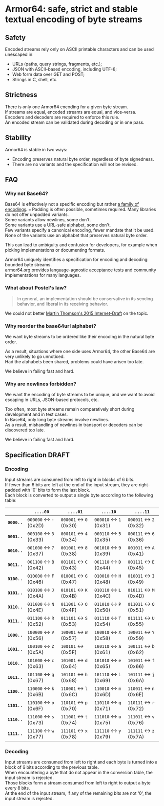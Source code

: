 # Armor64: safe, strict and stable textual encoding of byte streams

## Safety

Encoded streams rely only on ASCII printable characters and can be used unescaped in:
- URLs (paths, query strings, fragments, etc.);
- JSON with ASCII-based encoding, including UTF-8;
- Web form data over GET and POST;
- Strings in C, shell, etc.

## Strictness

There is only one Armor64 encoding for a given byte stream.  
If streams are equal, encoded streams are equal, and vice-versa.  
Encoders and decoders are required to enforce this rule.  
An encoded stream can be validated during decoding or in one pass.

## Stability

Armor64 is stable in two ways:
- Encoding preserves natural byte order, regardless of byte signedness.
- There are no variants and the specification will not be revised.


## FAQ

### Why not Base64?

Base64 is effectively not a specific encoding but rather [a family of encodings](https://en.wikipedia.org/wiki/Base64#Variants_summary_table). `=` Padding is often possible, sometimes required. Many libraries do not offer unpadded variants.  
Some variants allow newlines, some don't.  
Some variants use a URL-safe alphabet, some don't.  
Few variants specify a canonical encoding, fewer mandate that it be used.  
None of the variants use an alphabet that preserves natural byte order.

This can lead to ambiguity and confusion for developers, for example when picking implementations or documenting formats.

Armor64 uniquely identifies a specification for encoding and decoding bounded byte streams.  
[armor64.org](https://armor64.org) provides language-agnostic acceptance tests and community implementations for many languages.

### What about Postel's law?

> In general, an implementation should be conservative in its sending behavior, and liberal in its receiving behavior.

We could not better [Martin Thomson's 2015 Internet-Draft](https://tools.ietf.org/html/draft-thomson-postel-was-wrong-00) on the topic.

### Why reorder the base64url alphabet?

We want byte streams to be ordered like their encoding in the natural byte order.

As a result, situations where one side uses Armor64, the other Base64 are very unlikely to go unnoticed.  
Had the alphabets been shared, problems could have arisen too late.

We believe in failing fast and hard.

### Why are newlines forbidden?

We want the encoding of byte streams to be unique, and we want to avoid escaping in URLs, JSON-based protocols, etc.

Too often, most byte streams remain comparatively short during development and in test cases.  
In Base64, only long byte streams involve newlines.  
As a result, mishandling of newlines in transport or decoders can be discovered too late.

We believe in failing fast and hard.


## Specification DRAFT

### Encoding

Input streams are consumed from left to right in blocks of 6 bits.  
If fewer than 6 bits are left at the end of the input stream, they are right-padded with '0' bits to form the last block.  
Each block is converted to output a single byte according to the following table:

|              | **`....00`**          | **`....01`**          | **`....10`**          | **`....11`**          |
| ------------ | --------------------- | --------------------- | --------------------- | --------------------- |
| **`0000..`** | `000000` ↔ `-` (0x2D) | `000001` ↔ `0` (0x30) | `000010` ↔ `1` (0x31) | `000011` ↔ `2` (0x32) |
| **`0001..`** | `000100` ↔ `3` (0x33) | `000101` ↔ `4` (0x34) | `000110` ↔ `5` (0x35) | `000111` ↔ `6` (0x36) |
| **`0010..`** | `001000` ↔ `7` (0x37) | `001001` ↔ `8` (0x38) | `001010` ↔ `9` (0x39) | `001011` ↔ `A` (0x41) |
| **`0011..`** | `001100` ↔ `B` (0x42) | `001101` ↔ `C` (0x43) | `001110` ↔ `D` (0x44) | `001111` ↔ `E` (0x45) |
| **`0100..`** | `010000` ↔ `F` (0x46) | `010001` ↔ `G` (0x47) | `010010` ↔ `H` (0x48) | `010011` ↔ `I` (0x49) |
| **`0101..`** | `010100` ↔ `J` (0x4A) | `010101` ↔ `K` (0x4B) | `010110` ↔ `L` (0x4C) | `010111` ↔ `M` (0x4D) |
| **`0110..`** | `011000` ↔ `N` (0x4E) | `011001` ↔ `O` (0x4F) | `011010` ↔ `P` (0x50) | `011011` ↔ `Q` (0x51) |
| **`0111..`** | `011100` ↔ `R` (0x52) | `011101` ↔ `S` (0x53) | `011110` ↔ `T` (0x54) | `011111` ↔ `U` (0x55) |
| **`1000..`** | `100000` ↔ `V` (0x56) | `100001` ↔ `W` (0x57) | `100010` ↔ `X` (0x58) | `100011` ↔ `Y` (0x59) |
| **`1001..`** | `100100` ↔ `Z` (0x5A) | `100101` ↔ `_` (0x5F) | `100110` ↔ `a` (0x61) | `100111` ↔ `b` (0x62) |
| **`1010..`** | `101000` ↔ `c` (0x63) | `101001` ↔ `d` (0x64) | `101010` ↔ `e` (0x65) | `101011` ↔ `f` (0x66) |
| **`1011..`** | `101100` ↔ `g` (0x67) | `101101` ↔ `h` (0x68) | `101110` ↔ `i` (0x69) | `101111` ↔ `j` (0x6A) |
| **`1100..`** | `110000` ↔ `k` (0x6B) | `110001` ↔ `l` (0x6C) | `110010` ↔ `m` (0x6D) | `110011` ↔ `n` (0x6E) |
| **`1101..`** | `110100` ↔ `o` (0x6F) | `110101` ↔ `p` (0x70) | `110110` ↔ `q` (0x71) | `110111` ↔ `r` (0x72) |
| **`1110..`** | `111000` ↔ `s` (0x73) | `111001` ↔ `t` (0x74) | `111010` ↔ `u` (0x75) | `111011` ↔ `v` (0x76) |
| **`1111..`** | `111100` ↔ `w` (0x77) | `111101` ↔ `x` (0x78) | `111110` ↔ `y` (0x79) | `111111` ↔ `z` (0x7A) |


### Decoding

Input streams are consumed from left to right and each byte is turned into a block of 6 bits according to the previous table.  
When encountering a byte that do not appear in the conversion table, the input stream is rejected.  
Those blocks form a stream consumed from left to right to output a byte every 8 bits.  
At the end of the input stream, if any of the remaining bits are not '0', the input stream is rejected.